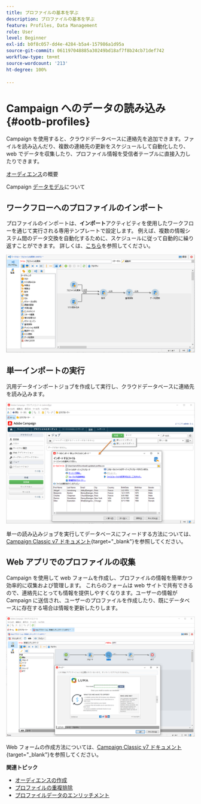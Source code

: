 ```yaml
---
title: プロファイルの基本を学ぶ
description: プロファイルの基本を学ぶ
feature: Profiles, Data Management
role: User
level: Beginner
exl-id: b0f8c057-dd4e-4284-b5a4-157986a1d95a
source-git-commit: 061197048885a30249bd18af7f8b24cb71def742
workflow-type: tm+mt
source-wordcount: '213'
ht-degree: 100%

---
```


# Campaign へのデータの読み込み {#ootb-profiles}

Campaign を使用すると、クラウドデータベースに連絡先を追加できます。ファイルを読み込んだり、複数の連絡先の更新をスケジュールして自動化したり、web でデータを収集したり、プロファイル情報を受信者テーブルに直接入力したりできます。

[オーディエンス](audiences.md)の概要

Campaign [データモデル](../dev/datamodel.md)について

## ワークフローへのプロファイルのインポート

プロファイルのインポートは、**インポート**&#x200B;アクティビティを使用したワークフローを通じて実行される専用テンプレートで設定します。 例えば、複数の情報システム間のデータ交換を自動化するために、スケジュールに従って自動的に繰り返すことができます。 詳しくは、[こちら](../../automation/workflow/recurring-import-workflow.md)を参照してください。

![](assets/import-wf.png)


## 単一インポートの実行

汎用データインポートジョブを作成して実行し、クラウドデータベースに連絡先を読み込みます。

![](assets/new-import.png)

単一の読み込みジョブを実行してデータベースにフィードする方法については、[Campaign Classic v7 ドキュメント](https://experienceleague.adobe.com/docs/campaign-classic/using/getting-started/importing-and-exporting-data/generic-imports-exports/about-generic-imports-exports.html?lang=ja){target="_blank"}を参照してください。

## Web アプリでのプロファイルの収集

Campaign を使用して web フォームを作成し、プロファイルの情報を簡単かつ効率的に収集および管理します。 これらのフォームは web サイトで共有できるので、連絡先にとっても情報を提供しやすくなります。ユーザーの情報が Campaign に送信され、ユーザーのプロファイルを作成したり、既にデータベースに存在する場合は情報を更新したりします。

![](assets/web-form-page.png)

Web フォームの作成方法については、[Campaign Classic v7 ドキュメント](https://experienceleague.adobe.com/docs/campaign-classic/using/designing-content/web-forms/about-web-forms.html?lang=ja){target="_blank"}を参照してください。

**関連トピック**

* [オーディエンスの作成](audiences.md)
* [プロファイルの重複排除](../../automation/workflow/deduplication-merge.md)
* [プロファイルデータのエンリッチメント](../../automation/workflow/enrich-data.md)
